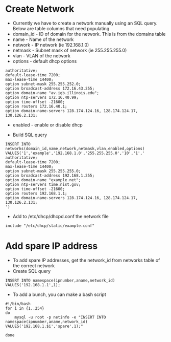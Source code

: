 # Create Network

* Currently we have to create a network manually using an SQL query.  Below are table columns that need populating
* domain_id - ID of domain for the network.  This is from the domains table
* name - Name of the network
* network - IP network (ie 192.168.1.0)
* netmask - Subnet mask of network (ie 255.255.255.0)
* vlan - VLAN of the network
* options - default dhcp options 
```
authoritative;
default-lease-time 7200;
max-lease-time 14400;
option subnet-mask 255.255.252.0;
option broadcast-address 172.16.43.255;
option domain-name "av.igb.illinois.edu";
option ntp-servers 172.16.40.99;
option time-offset -21600;
option routers 172.16.40.1;
option domain-name-servers 128.174.124.16, 128.174.124.17, 130.126.2.131;
```
* enabled - enable or disable dhcp

* Build SQL query
```
INSERT INTO networks(domain_id,name,network,netmask,vlan,enabled,options) 
VALUES('1','example','192.168.1.0','255.255.255.0','10','1','
authoritative;
default-lease-time 7200;
max-lease-time 14400;
option subnet-mask 255.255.255.0;
option broadcast-address 192.168.1.255;
option domain-name "example.net";
option ntp-servers time.nist.gov;
option time-offset -21600;
option routers 192.168.1.1;
option domain-name-servers 128.174.124.16, 128.174.124.17, 130.126.2.131;
')
```
* Add to /etc/dhcp/dhcpd.conf the network file
```
include "/etc/dhcp/static/example.conf"
```

# Add spare IP address
* To add spare IP addresses, get the network_id from networks table of the correct network
* Create SQL query
```
INSERT INTO namespace(ipnumber,aname,network_id) VALUES('192.168.1.1',1);
```
* To add a bunch, you can make a bash script
```
#!/bin/bash
for i in {1..254}
do
	mysql -u root -p netinfo -e "INSERT INTO namespace(ipnumber,aname,network_id) VALUES('192.168.1.$i','spare',1);"

done
```

